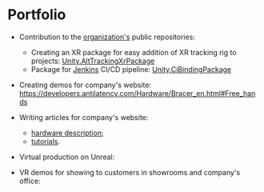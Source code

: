 # Portfolio

* Contribution to the [organization's](https://github.com/antilatency) public repositories:
  * Creating an XR package for easy addition of XR tracking rig to projects: [Unity.AltTrackingXrPackage](https://github.com/antilatency/Unity.AltTrackingXrPackage.git)
  * Package for [Jenkins](https://www.jenkins.io/) CI/CD pipeline: [Unity.CiBindingPackage](https://github.com/antilatency/Unity.CiBindingPackage.git)

* Creating demos for company's website: https://developers.antilatency.com/Hardware/Bracer_en.html#Free_hands
  
* Writing articles for company's website:
  * [hardware description](https://developers.antilatency.com/Hardware/Alt_en.html);
  * [tutorials](https://developers.antilatency.com/HowTo/SdkPackageToUnreal_en.html).
 
* Virtual production on Unreal: 

* VR demos for showing to customers in showrooms and company's office:
